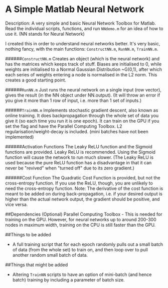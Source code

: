 # A Simple Matlab Neural Network
Description: A very simple and basic Neural Network Toolbox for Matlab. Read the individual scripts, functions, and run `NNdemo.m` for an idea of how to use it. (NN stands for Neural Network)

I created this in order to understand neural networks better. It's very basic, nothing fancy, with the main functions: `ConstructNN.m`, `RunNN.m`, `TrainNN.m`.

######`ConstructNN.m`
Creates an object (which is the neural network) and has the matrices which keeps track of stuff. Biases are initialised to 0, while weights are initialised to a Normal Gaussian Distribution ~G(0,1), after which each series of weights entering a node is normalised in the L2 norm. This creates a good starting point.

######`RunNN.m`
Just runs the neural network on a single input (row vector), gives the result (in the NN object under NN.output). (It will throw an error if you give it more than 1 row of input, i.e. more than 1 set of inputs.)

######`TrainNN.m`
Implements stochastic gradient descent, also known as online training. It does backpropagation through the whole set of data you give it (so each time you run it is one epoch). It can train on the GPU if you set the flag and have the Parallel Computing Toolbox. L2 regularisation/weight-decay is included. (mini batches have not been implemented)

######Activation Functions
The Leaky ReLU function and the Sigmoid functions are provided. Leaky ReLU is recommended. Using the Sigmoid function will cause the network to run much slower. (The Leaky ReLU is used because the pure ReLU function has a disadvantage in that it can never be "revived" when "turned off" due to its zero gradient.)

######Cost Function
The Quadratic Cost Function is provided, but not the cross-entropy function. If you use the ReLU, though, you are unlikely to need the cross-entropy function.
Note: The derivative of the cost function is meant to be added on during back-propagation, i.e. if your desired output is higher than the actual network output, the gradient should be positive, and vice versa.

##Dependencies
(Optional) Parallel Computing Toolbox - This is needed for training on the GPU. However, for neural networks up to around 200-300 nodes in maximum width, training on the CPU is still faster than the GPU.

##Things to be added
- A full training script that for each epoch randomly pulls out a small batch of data (from the whole set) to train on, and then loop over to pull another random small batch of data.

##Things that might be added
- Altering `TrainNN` scripts to have an option of mini-batch (and hence batch) training by including a parameter of batch size.